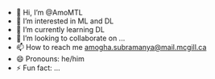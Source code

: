 - 👋 Hi, I’m @AmoMTL
- 👀 I’m interested in ML and DL
- 🌱 I’m currently learning DL
- 💞️ I’m looking to collaborate on ...
- 📫 How to reach me amogha.subramanya@mail.mcgill.ca
- 😄 Pronouns: he/him
- ⚡ Fun fact: ...

<!---
AmoMTL/AmoMTL is a ✨ special ✨ repository because its `README.md` (this file) appears on your GitHub profile.
You can click the Preview link to take a look at your changes.
--->
